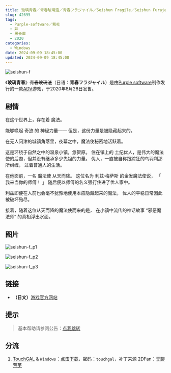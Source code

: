 ```yaml
---
title: 玻璃青春／青春玻璃渣／青春フラジャイル／Seishun Fragile／Seishun Furajairu／青フラ／Aofura
slug: 42695
tags:
  - Purple-software／紫社
  - 妹
  - 黑长直
  - 2020
categories:
  - Windows
date: 2024-09-09 18:45:00
updated: 2024-09-09 18:45:00
---
```


![seishun-f](https://static.saop.cc/vns/img/seishun-f.webp)

《**玻璃青春**》~~青春玻璃渣~~（日语：**青春フラジャイル**）是由[Purple software](https://zh.moegirl.org.cn/Purple_software)制作发行的一款[ADV](https://zh.moegirl.org.cn/ADV)游戏，于2020年8月28日发售。

<!--more-->

## 剧情

在这个世界上，存在着 魔法。

能够唤起 奇迹 的 神秘力量——
但是，这份力量是被隐藏起来的。

在无人问津的城镇角落里，夜幕之中，魔法使秘密地活跃着。

这是环绕于自然之中的温泉小镇，悠贺原。
住在镇上的 土纪优人，是伟大的魔法使的后裔，但并没有继承多少先祖的力量。
优人，一直被自称跟踪狂的鸟羽刹那所纠缠，
过着普通人的生活。

在他面前，一名 魔法使 从天而降。
这位名为 利兹·梅萨斯 的金发魔法使说，
「 我来当你的师傅！ 」
随后便以师傅的名义强行住进了优人家中。

利兹即便在人前也会毫不犹豫地使用本应隐藏起来的魔法，
优人的平稳日常因此被破坏殆尽。

接着，随着这位从天而降的魔法使而来的是，
在小镇中流传的神话故事 “邪恶魔法师” 的真相浮出水面。

## 图片

![seishun-f_p1](https://static.saop.cc/vns/img/seishun-f_p1.webp)

![seishun-f_p2](https://static.saop.cc/vns/img/seishun-f_p2.webp)

![seishun-f_p3](https://static.saop.cc/vns/img/seishun-f_p3.webp)

## 链接

- **（日文）**[游戏官方网站](https://www.purplesoftware.jp/products/seishun_f/)

## 提示

> 基本帮助请参阅公告：[点我跳转](/)

## 分流

1. [TouchGAL](https://www.touchgal.us/) & `Windows`：[点击下载](https://pan.touchgal.net/s/6Eg8Tp)，密码：`touchgal`，补丁来源 2DFan：[无聊荒芜](https://2dfan.com/users/345416)
